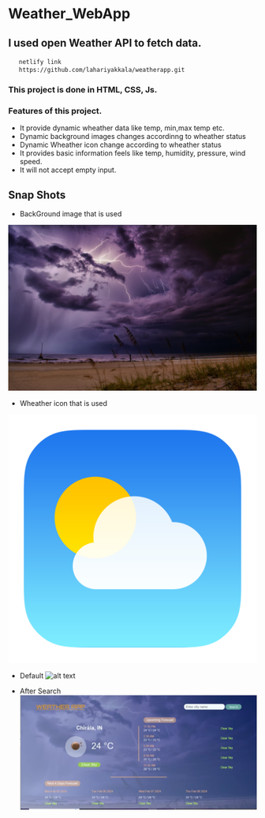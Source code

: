 # Weather_WebApp
## I used open Weather API to fetch data.
       netlify link
       https://github.com/lahariyakkala/weatherapp.git

### This project is done in HTML, CSS, Js.
### Features of this project.
* It provide dynamic wheather data like temp, min,max temp etc.
* Dynamic background images changes accordinng to wheather status
* Dynamic Wheather icon change according to wheather status
* It provides basic information feels like temp, humidity, pressure, wind speed.
* It will not accept empty input.

## Snap Shots
* BackGround image that is used

![alt text](background.jpg)
* Wheather icon that is used

![alt text](weathericon.png)

* Default
![alt text](<../../empty forecast.PNG>) 

* After Search
![alt text](<weather chirala.PNG>)


